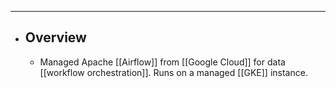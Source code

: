 - ---
- ## Overview
	- Managed Apache [[Airflow]] from [[Google Cloud]] for data [[workflow orchestration]]. Runs on a managed [[GKE]] instance.